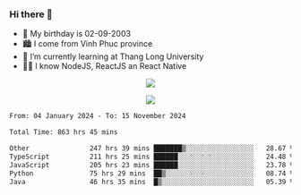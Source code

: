 ### Hi there 👋
- 🎂 My birthday is 02-09-2003
- 🏙️ I come from Vinh Phuc province
- 🌱 I’m currently learning at Thang Long University
- 🧑‍💻 I know NodeJS, ReactJS an React Native
<p align="center"><img src="https://github-readme-stats.vercel.app/api?username=tmquang0209&show_icons=true&theme=gradient"></p>
<p align="center"><img src="https://github-readme-stats.vercel.app/api/top-langs/?username=tmquang0209&hide=scss,css&langs_count=10"></p>
<!--START_SECTION:waka-->

```txt
From: 04 January 2024 - To: 15 November 2024

Total Time: 863 hrs 45 mins

Other               247 hrs 39 mins ███████▒░░░░░░░░░░░░░░░░░   28.67 %
TypeScript          211 hrs 25 mins ██████░░░░░░░░░░░░░░░░░░░   24.48 %
JavaScript          205 hrs 23 mins ██████░░░░░░░░░░░░░░░░░░░   23.78 %
Python              75 hrs 29 mins  ██▒░░░░░░░░░░░░░░░░░░░░░░   08.74 %
Java                46 hrs 35 mins  █▒░░░░░░░░░░░░░░░░░░░░░░░   05.39 %
```

<!--END_SECTION:waka-->

